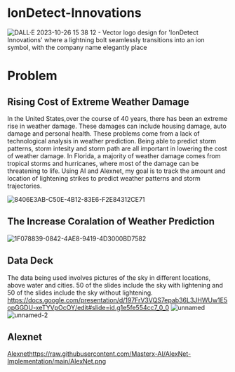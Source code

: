# IonDetect-Innovations
![DALL·E 2023-10-26 15 38 12 - Vector logo design for 'IonDetect Innovations' where a lightning bolt seamlessly transitions into an ion symbol, with the company name elegantly place](https://github.com/Carlbronge/IonDetect-Innovations/assets/143009718/bab2b217-413f-4bdd-a08e-bbcd951f4bce)

# Problem
## Rising Cost of Extreme Weather Damage
In the United States,over the course of 40 years, there has been an extreme rise in weather damage. These damages can include housing damage, auto damage and personal health. These problems come from a lack of technological analysis in weather prediction. Being able to predict storm patterns, storm intesity and storm path are all important in lowering the cost of weather damage. In Florida, a majority of weather damage comes from tropical storms and hurricanes, where most of the damage can be threatening to life. Using AI and Alexnet, my goal is to track the amount and location of lightening strikes to predict weather patterns and storm trajectories.

![8406E3AB-C50E-4B12-83E6-F2E84312CE71](https://github.com/Carlbronge/IonDetect-Innovations/assets/143009718/d48383af-5cb8-426e-b255-8381629ecfc0)

## The Increase Coralation of Weather Prediction
![1F078839-0842-4AE8-9419-4D3000BD7582](https://github.com/Carlbronge/IonDetect-Innovations/assets/143009718/3f7223ce-b850-43b0-b122-8bf169726d58)

## Data Deck
The data being used involves pictures of the sky in different locations, above water and cities. 50 of the slides include the sky with lightening and 50 of the slides include the sky without lightening.
https://docs.google.com/presentation/d/197FrV3VQS7epab36L3JHWUw1E5opGGDU-xeTYVpOcOY/edit#slide=id.g1e5fe554cc7_0_0 
![unnamed](https://github.com/Carlbronge/IonDetect-Innovations/assets/143009718/60edae61-e9e0-479e-b502-383232e18012)
![unnamed-2](https://github.com/Carlbronge/IonDetect-Innovations/assets/143009718/7a138b69-9728-419e-9d44-d644124e6784)

## Alexnet
[Alexnet](https://raw.githubusercontent.com/Masterx-AI/AlexNet-Implementation/main/AlexNet.png)https://raw.githubusercontent.com/Masterx-AI/AlexNet-Implementation/main/AlexNet.png
